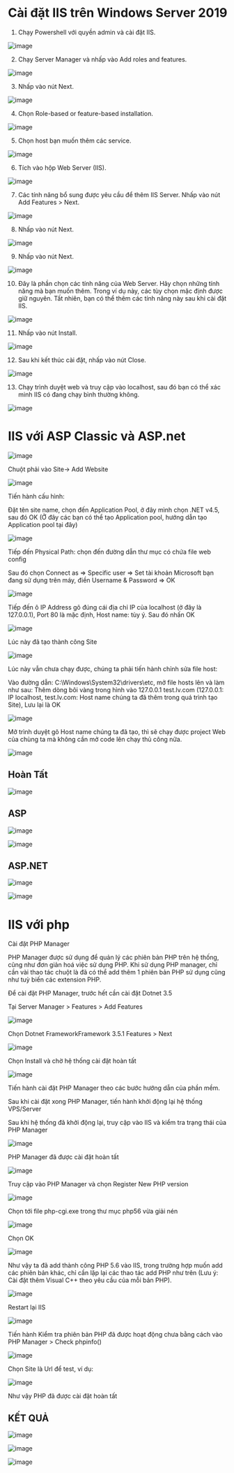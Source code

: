 # Cài đặt IIS trên Windows Server 2019

1. Chạy Powershell với quyền admin và cài đặt IIS.

![image](https://user-images.githubusercontent.com/62273292/158933745-3b19dfdf-94a3-4174-b40f-6eed4250731f.png)


2. Chạy Server Manager và nhấp vào Add roles and features.

![image](https://user-images.githubusercontent.com/62273292/158933760-7b52d094-f73e-464c-af9a-93107c241686.png)


3. Nhấp vào nút Next.

![image](https://user-images.githubusercontent.com/62273292/158933777-34fe646e-274a-4640-807b-611b3d3d9235.png)


4. Chọn Role-based or feature-based installation.

![image](https://user-images.githubusercontent.com/62273292/158933795-c6c6476e-a6ef-4034-904a-4cdd840f8281.png)


5. Chọn host bạn muốn thêm các service.

![image](https://user-images.githubusercontent.com/62273292/158933808-a83ec4dc-b843-4b4f-a963-951d2cb9a999.png)


6. Tích vào hộp Web Server (IIS).

![image](https://user-images.githubusercontent.com/62273292/158933833-bf5a1e9a-6bc9-41a6-b29d-ca47a10f6c28.png)


7. Các tính năng bổ sung được yêu cầu để thêm IIS Server. Nhấp vào nút Add Features > Next.

![image](https://user-images.githubusercontent.com/62273292/158933855-04a5e530-933d-4c42-a5e3-2bfbd5d83424.png)


8. Nhấp vào nút Next.

![image](https://user-images.githubusercontent.com/62273292/158933873-e5cb9915-a818-46ce-9e5b-18a4d72b2103.png)


9. Nhấp vào nút Next.

![image](https://user-images.githubusercontent.com/62273292/158933884-88f0f708-ec0e-41c0-b4a4-b847ad825498.png)


10. Đây là phần chọn các tính năng của Web Server. Hãy chọn những tính năng mà bạn muốn thêm. Trong ví dụ này, các tùy chọn mặc định được giữ nguyên. Tất nhiên, bạn có thể thêm các tính năng này sau khi cài đặt IIS.

![image](https://user-images.githubusercontent.com/62273292/158933903-289fa707-e06c-4f25-b009-3567a755ab81.png)


11. Nhấp vào nút Install.

![image](https://user-images.githubusercontent.com/62273292/158933920-c5b6dbf5-5a4d-4068-be25-4d54142c3dbc.png)


12. Sau khi kết thúc cài đặt, nhấp vào nút Close.

![image](https://user-images.githubusercontent.com/62273292/158933941-7c655fd2-637d-450f-94f1-e72ea2d68b3d.png)


13. Chạy trình duyệt web và truy cập vào localhost, sau đó bạn có thể xác minh IIS có đang chạy bình thường không.

![image](https://user-images.githubusercontent.com/62273292/158933959-6bf3577b-d982-4dab-8f8d-7ca764d4b1bb.png)





# IIS với ASP Classic và ASP.net

![image](https://user-images.githubusercontent.com/62273292/160034648-6a5993a1-62f5-46a4-890a-750419c8b98d.png)

Chuột phải vào Site-> Add Website

![image](https://user-images.githubusercontent.com/62273292/160034679-aff86192-ab91-4b7d-bbf4-97ec415fc31c.png)


 Tiến hành cấu hình:
 
 Đặt tên site name, chọn đến Application Pool, ở đây mình chọn .NET v4.5, sau đó OK
(Ở đây các bạn có thể tạo Application pool, hướng dẫn tạo Application pool tại đây)

![image](https://user-images.githubusercontent.com/62273292/160034722-897dafef-60d9-45af-9354-b361274331ca.png)


Tiếp đến Physical Path: chọn đến đường dẫn thư mục có chứa file web config

Sau đó chọn Connect as => Specific user => Set tài khoản Microsoft bạn đang sử dụng trên máy, điền Username & Password => OK

![image](https://user-images.githubusercontent.com/62273292/160034768-435991d9-f666-422e-8a1d-fd52f5275c6c.png)

 Tiếp đến ô IP Address gõ đúng cái địa chỉ IP của localhost (ở đây là 127.0.0.1), Port 80 là mặc định, Host name: tùy ý. Sau đó nhấn OK
 
 ![image](https://user-images.githubusercontent.com/62273292/160034785-9ff6b55f-98ea-4c34-9af6-87c7658b4a47.png)


 Lúc này đã tạo thành công Site
 
 ![image](https://user-images.githubusercontent.com/62273292/160034819-73df15ee-51f4-4117-b089-db630f051c9b.png)


Lúc này vẫn chưa chạy được, chúng ta phải tiến hành chỉnh sửa file host:

Vào đường dẫn: C:\Windows\System32\drivers\etc, mở file hosts lên và làm như sau: Thêm dòng bôi vàng trong hình vào 127.0.0.1 test.lv.com (127.0.0.1: IP localhost, test.lv.com: Host name chúng ta đã thêm trong quá trình tạo Site), Lưu lại là OK

![image](https://user-images.githubusercontent.com/62273292/160034878-8530b6b6-8e95-4bcd-97cd-750298de8559.png)


 Mở trình duyệt gõ Host name chúng ta đã tạo, thì sẽ chạy được project Web của chùng ta mà không cần mở code lên chạy thủ công nữa.
 
 ![image](https://user-images.githubusercontent.com/62273292/160034915-e61a40ef-43df-4628-8225-6dcc91c43609.png)







## Hoàn Tất

![image](https://user-images.githubusercontent.com/62273292/160034951-2ffd19c5-d017-4836-81e4-66e05cf26c96.png)

## ASP 

![image](https://user-images.githubusercontent.com/62273292/160043972-b70a311e-0fb0-4c33-946f-c90fca9b7038.png)

![image](https://user-images.githubusercontent.com/62273292/160044043-30564283-1362-4e7f-b014-d5aacd7cb7c9.png)

## ASP.NET

![image](https://user-images.githubusercontent.com/62273292/160035053-33f1b508-5fd6-4edc-9f12-43b530e0764e.png)


![image](https://user-images.githubusercontent.com/62273292/160035083-44b7bb5a-b0ae-4f63-9966-500953db8d0e.png)







# IIS với php

Cài đặt PHP Manager

PHP Manager được sử dụng để quản lý các phiên bản PHP trên hệ thống, cũng như đơn giản hoá việc sử dụng PHP. Khi sử dụng PHP manager, chỉ cần vài thao tác chuột là đã có thể add thêm 1 phiên bản PHP sử dụng cũng như tuỳ biến các extension PHP.

Để cài đặt PHP Manager, trước hết cần cài đặt Dotnet 3.5

Tại Server Manager > Features > Add Features

![image](https://user-images.githubusercontent.com/62273292/160040625-37aaf410-71f8-4015-8cad-8e225be5ada7.png)


Chọn Dotnet FrameworkFramework 3.5.1 Features > Next

![image](https://user-images.githubusercontent.com/62273292/160040647-805c75c8-a457-44c2-943e-8986a54192d9.png)


Chọn Install và chờ hệ thống cài đặt hoàn tất

![image](https://user-images.githubusercontent.com/62273292/160040664-3b08f337-80a5-4ace-b8a5-5c04ee2c7ab0.png)


Tiến hành cài đặt PHP Manager theo các bước hướng dẫn của phần mềm.

Sau khi cài đặt xong PHP Manager, tiến hành khởi động lại hệ thống VPS/Server

Sau khi hệ thống đã khởi động lại, truy cập vào IIS và kiểm tra trạng thái của PHP Manager

![image](https://user-images.githubusercontent.com/62273292/160040709-f53a734b-17c4-4bb2-bedb-e4bd65a86812.png)


PHP Manager đã được cài đặt hoàn tất

![image](https://user-images.githubusercontent.com/62273292/160040729-66f616f9-056d-4825-ab29-3063b6aec528.png)


Truy cập vào PHP Manager và chọn Register New PHP version

![image](https://user-images.githubusercontent.com/62273292/160040753-82583cf7-8d37-4eba-b060-42f752441272.png)


Chọn tới file php-cgi.exe trong thư mục php56 vừa giải nén

![image](https://user-images.githubusercontent.com/62273292/160040772-f52602df-a448-4243-a235-c5352631344a.png)


Chọn OK

![image](https://user-images.githubusercontent.com/62273292/160040779-3bd1003e-bd33-4fa8-9bfd-9242e84a4838.png)


Như vậy ta đã add thành công PHP 5.6 vào IIS, trong trường hợp muốn add các phiên bản khác, chỉ cần lặp lại các thao tác add PHP như trên (Lưu ý: Cài đặt thêm Visual C++ theo yêu cầu của mỗi bản PHP).

![image](https://user-images.githubusercontent.com/62273292/160040801-5fe5688f-6e43-4171-a5b5-c549fd603c61.png)


Restart lại IIS

![image](https://user-images.githubusercontent.com/62273292/160040821-90e6e46b-6bc9-420e-9fef-0f9b06b127b8.png)


Tiến hành Kiểm tra phiên bản PHP đã được hoạt động chưa bằng cách vào PHP Manager > Check phpinfo()

![image](https://user-images.githubusercontent.com/62273292/160040843-1a78ee47-da32-4a48-9ed2-bc701046a79d.png)


Chọn Site là Url để test, ví dụ:

![image](https://user-images.githubusercontent.com/62273292/160040861-a2dfa6cd-f16c-4951-a9cd-110bc8f5b457.png)


Như vậy PHP đã được cài đặt hoàn tất

## KẾT QUẢ


![image](https://user-images.githubusercontent.com/62273292/160040927-7986c53b-1de2-41fb-9f5b-f802e169cbac.png)

![image](https://user-images.githubusercontent.com/62273292/160041017-7750a048-dcdf-40c9-a9c7-9c0d49d1bf3f.png)

![image](https://user-images.githubusercontent.com/62273292/160041065-842e173c-66cf-4f8e-acc0-5ca916029cb3.png)







